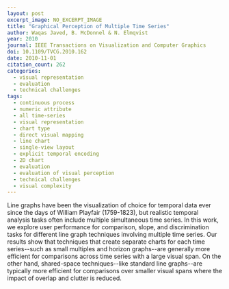 ```yaml
---
layout: post
excerpt_image: NO_EXCERPT_IMAGE
title: "Graphical Perception of Multiple Time Series"
author: Waqas Javed, B. McDonnel & N. Elmqvist
year: 2010
journal: IEEE Transactions on Visualization and Computer Graphics
doi: 10.1109/TVCG.2010.162
date: 2010-11-01
citation_count: 262
categories:
  - visual representation
  - evaluation
  - technical challenges
tags:
  - continuous process
  - numeric attribute
  - all time-series
  - visual representation
  - chart type
  - direct visual mapping
  - line chart
  - single-view layout
  - explicit temporal encoding
  - 2D chart
  - evaluation
  - evaluation of visual perception
  - technical challenges
  - visual complexity
---
```

Line graphs have been the visualization of choice for temporal data ever since the days of William Playfair (1759-1823), but realistic temporal analysis tasks often include multiple simultaneous time series. In this work, we explore user performance for comparison, slope, and discrimination tasks for different line graph techniques involving multiple time series. Our results show that techniques that create separate charts for each time series--such as small multiples and horizon graphs--are generally more efficient for comparisons across time series with a large visual span. On the other hand, shared-space techniques--like standard line graphs--are typically more efficient for comparisons over smaller visual spans where the impact of overlap and clutter is reduced.
